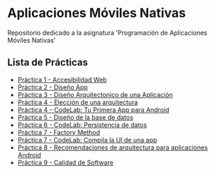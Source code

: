 # Aplicaciones Móviles Nativas
Repositorio dedicado a la asignatura 'Programación de Aplicaciones Móviles Nativas'

## Lista de Prácticas
<ul>
  <li><a href="./Práctica_1">Práctica 1 -  Accesibilidad Web</a></li>
  <li><a href="./Práctica_2">Práctica 2 - Diseño App</li>
  <li><a href="./Práctica_3">Práctica 3 - Diseño Arquitectonico de una Aplicación</li>
  <li><a href="./Pr%C3%A1ctica_4%20%20Arquitectura">Práctica 4 - Elección de una arquitectura</li>
  <li><a href="./Práctica_4%20CodeLab%20Android"> Práctica 4 - CodeLab: Tu Primera App para Android</li>
  <li><a href="./Práctica_5%20Diseño%20de%20la%20base%20de%20datos">Práctica 5 - Diseño de la base de datos</li> 
  <li><a href="./Práctica_6%20CodeLab%20Persistencia%20de%20Datos">Práctica 6 - CodeLab: Persistencia de datos</li>
  <li><a href="./Práctica_7%20FactoryMethod">Práctica 7 - Factory Method</li>
  <li><a href="./Práctica_7%20CodeLab%20Compila%20la%20UI%20de%20una%20app">Práctica 7 - CodeLab: Compila la UI de una app</li>
  <li><a href="./Práctica_8%20CodeLab%20Compila%20la%20UI%20de%20una%20app">Práctica 8 - Recomendaciones de arquitectura para aplicaciones Android</li>
  <li><a href="./Práctica_9%20CodeLab%20Compila%20la%20UI%20de%20una%20app">Práctica 9 - Calidad de Software</li>
</ul>
 
